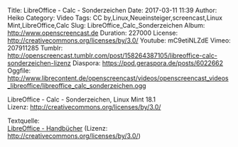 Title: LibreOffice - Calc - Sonderzeichen
Date: 2017-03-11 11:39
Author: Heiko
Category: Video
Tags: CC by,Linux,Neueinsteiger,screencast,Linux Mint,LibreOffice,Calc
Slug: LibreOffice_Calc_Sonderzeichen
Album: http://www.openscreencast.de
Duration: 227000
License: http://creativecommons.org/licenses/by/3.0/
Youtube: mC9etiNLZdE
Vimeo: 207911285
Tumblr: http://openscreencast.tumblr.com/post/158264387105/libreoffice-calc-sonderzeichen-lizenz
Diaspora: https://pod.geraspora.de/posts/6022662
Oggfile: http://www.librecontent.de/openscreencast/videos/openscreencast_videos_libreoffice/libreoffice_calc_sonderzeichen.ogg

LibreOffice - Calc - Sonderzeichen, Linux Mint 18.1  
Lizenz: <http://creativecommons.org/licenses/by/3.0/>  
  
Textquelle:  
[LibreOffice - Handbücher](https://de.libreoffice.org/get-help/documentation/)
(Lizenz: <http://creativecommons.org/licenses/by/3.0/>)

